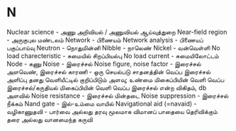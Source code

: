 # N
Nuclear science - அணு அறிவியல் / அணுவியல் ஆய்வுத்துறை
Near-field region - அருகுபுல மண்டலம்
Network - பிணையம்
Network analysis - பிணையப் பகுப்பாய்வு
Neutron - நொதுமின்னி
Nibble - நாலெண்
Nickel - வன்வெள்ளி
No load charecteristic - சுமையில் சிறப்பியல்பு
No load current - சுமையிலோட்டம்
Node - கணு
Noise - இரைச்சல்
Noise figure, noise factor - இரைச்சல் அளவெண், இரைச்சல் காரணி - ஒரு செயல்படு சாதனத்தின் வெப்ப இரைச்சல் அளிப்பு தனது வெளியீட்டில் குறிப்பிடும் அளவு; உண்மை மிகைப்பியின் வெளி வெப்ப இரைச்சல்/கருதியல் மிகைப்பியின் வெளி வெப்ப இரைச்சல் என்ற விகிதம், db அளவில்
Noise resistance - இரைச்சல் மின்தடை
Noise suppression - இரைச்சல் நீக்கம் 
Nand gate - இல்-உம்மை வாயில்
Navigational aid (=navaid) - வழிகாணுதவி - பார்வை அல்லது தரவு மூலமாக விமானப் பாதையை தெரிவிக்கும் தரை அல்லது வானமைந்த கருவி